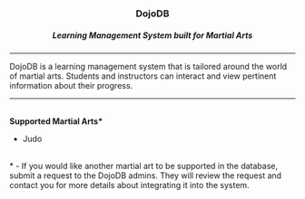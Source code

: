 <html>
  <body>
    <div align="center"><h3>DojoDB</h3></div>
    <div align="center"><h5>Learning Management System built for Martial Arts</h5></div>
    <hr />
    <p>
      DojoDB is a learning management system that is tailored around the world of martial arts. Students and instructors can interact and view pertinent information about their progress.
    </p>
    <hr />
    <br />
    <b>Supported Martial Arts*</b>
    <ul>
      <li>Judo</li>
    </ul>
    <br />
    <div>
      * - If you would like another martial art to be supported in the database, submit a request to the DojoDB admins. They will review the request and contact you for more details about integrating it into the system.
    </div>
  </body>
</html>
